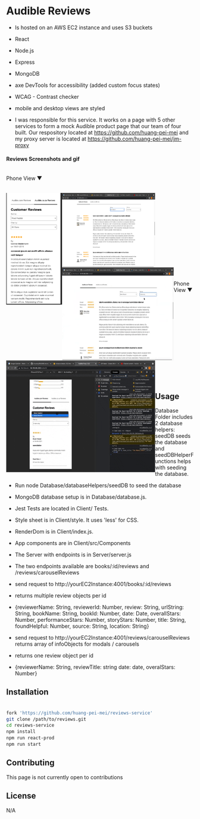 # Audible Reviews

* Is hosted on an AWS EC2 instance and uses S3 buckets

* React

* Node.js

* Express

* MongoDB

* axe DevTools for accessibility (added custom focus states)

* WCAG - Contrast checker

* mobile and desktop views are styled

* I was responsible for this service. It works on a page with 5 other services to form a mock Audible product page that our team of four built. Our respository located at https://github.com/huang-pei-mei and my proxy server is located at https://github.com/huang-pei-mei/jm-proxy

#### Reviews Screenshots and gif
<br />
<span>Phone View &#9660;</span>
<br />
<br />

<a href="url"><img src="screenshotsAndGifs/reviewsWithHeader.png" align="left" height="300px" width="150px"></a>

<a href="url"><img src="screenshotsAndGifs/desktopReviews.png" align="left" height="200px" width="250px"></a>

<a href="url"><img src="screenshotsAndGifs/desktopReviewsGif.gif" align="left" height="250px" width="300px"></a>

<br /> <br /><br /><br /><br /><br /><br /><br /><br /><br /><br /><br /><br />

<span>Phone View &#9660;</span>

<a href="url"><img src="screenshotsAndGifs/mediaReviews.gif" align="left" height="300px" width="400px"></a>

<br /> <br /><br /><br /><br /><br /><br /><br /><br /><br /><br /><br /><br />

## Usage


* Database Folder includes 2 database helpers: seedDB seeds the database and seedDBHelperFunctions helps with seeding the database.

* Run node Database/databaseHelpers/seedDB to seed the database

* MongoDB database setup is in Database/database.js.

* Jest Tests are located in Client/ Tests.

* Style sheet is in Client/style. It uses 'less' for CSS.

* RenderDom is in Client/index.js.

* App components are in Client/src/Components

* The Server with endpoints is in Server/server.js

* The two endpoints available are books/:id/reviews and /reviews/carouselReviews

* send <GET> request to http://yourEC2Instance:4001/books/:id/reviews
* returns multiple review objects per id
* {reviewerName: String,
  reviewerId: Number,
  review: String,
  urlString: String,
  bookName: String,
  bookId: Number,
  date: Date,
  overallStars: Number,
  performanceStars: Number,
  storyStars: Number,
  title: String,
  foundHelpful: Number,
  source: String,
  location: String}


* send <GET> request to http://yourEC2Instance:4001/reviews/carouselReviews <arrayOfBookIds> returns array of infoObjects for modals / carousels
* returns one review object per id
* {reviewerName: String,
reviewTitle: string
date: date,
overalStars: Number}

## Installation

```bash

fork 'https://github.com/huang-pei-mei/reviews-service'
git clone /path/to/reviews.git
cd reviews-service
npm install
npm run react-prod
npm run start

```


## Contributing
This page is not currently open to contributions

## License
N/A
